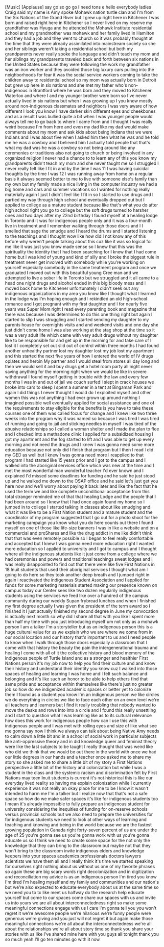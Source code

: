 
[Music]
[Applause]
say go so go go
I need tons e hello everybody
ladies Craig said my name is Amy spoke
Mohawk nation turtle clan and I&#39;m from
the Six Nations of the Grand River but I
grew up right here in Kitchener I was
born and raised right here in Kitchener
so I never lived on my reserve my
grandfather was Hyuga and he attended
the Mohawk Institute residential school
and my grandmother was mohawk and her
family lived in Hamilton and they had a
job and they went to church so it was
probably thought at the time that they
were already assimilated into mainstream
society so she and her siblings weren&#39;t
taking a residential school but both my
grandparents never really spoke the
language and didn&#39;t teach my mom and her
siblings my grandparents traveled back
and forth between six nations in the
United States because they were
following the work my grandfather was an
iron worker and they avoided those big
luxury cars pulling into the
neighborhoods for fear it was the social
service workers coming to take the
children away to residential school so
my mom was actually born in Detroit but
grew up here in six nations and she met
my father who&#39;s non-indigenous in
Brantford where he was born and they
moved to Kitchener Waterloo and where I
and my younger brother were born so I&#39;ve
never actually lived in six nations but
when I was growing up I you know mostly
around non-indigenous classmates and
neighbors I was very aware of how
different I look you know I have darker
skin different eyes and cheekbones and
as a result I was bullied quite a bit
when I was younger people would always
tell me to go back to where I came from
and I thought I was really weird because
I&#39;m from here and even my dad like my
dad would make comments about my mom and
ask kids about being Indians that we
were Indians and I was about five when I
asked him then what he was and he told
me he was a cowboy and I believed him I
actually told people that that&#39;s what my
dad was he was a cowboy so not being
around like any ceremonies or traditions
also not going to church or being
involved in any organized religion I
never had a chance to to learn any of
this you know my grandparents didn&#39;t
teach my mom and she never taught me so
I struggled I never really felt like I
fit in and by the time I was 11 I was
having suicidal thoughts by the time I
was 12 I was running away from home on a
regular basis it always seemed better to
me to live with someone else&#39;s family
than my own but my family made a nice
living in the computer industry we had a
big home and cars and summer vacations
so I wanted for nothing really
materially again I just I didn&#39;t feel
like I fit in so I started to use drugs
and I partied my way through high school
and eventually dropped out but I applied
to college as a mature student because
like that&#39;s what you do after high
school right you go to college but the
soft drugs turned to harsher ones and
two days after my 22nd birthday I found
myself at a healing lodge in Toronto and
it was for indigenous people only and it
was a four-month live in treatment and I
remember walking through those doors and
I I smelled that sage the smudge and I
heard the drums and I started listening
to the teachings and I thought wow like
how did I not know any of this before
why weren&#39;t people talking about this
cuz like it was so logical for me like
it was just you know made sense so I
knew that this was the spirituality the
identity that I had been searching for I
knew that I had come home but I was kind
of young and kind of silly and I broke
the biggest rule in treatment never get
involved with somebody while you&#39;re
working on yourself especially somebody
in the same treatment program and once
we graduated I moved out with this
beautiful young Cree man and we
attempted to live a sober life in
Toronto but we struggled and it all came
to a head one night
drugs and alcohol ended in this big
bloody mess and I moved back home to
Kitchener unfortunately I didn&#39;t seek
out any indigenous organizations in my
area you know like I thought what I
learned in the lodge was I&#39;m hoping
enough and I rekindled an old
high-school romance and I got pregnant
with my first daughter and I for nearly
five years was
Super Mom right I read every parenting
book and magazine that there was because
I was determined to do this one thing
right but again I started to slip I was
struggling and I started sending my
daughter to my parents house for
overnights visits and and weekend visits
and one day she just didn&#39;t come home I
was also working at the stag shop at the
time so it was a very adult life which
came with very adult drugs without my
daughter like to be responsible for and
get up in the morning for and take care
of I lost it I completely set out slid
out of control within three months I had
found another unhealthy partner lost my
daughter lost my job lost my apartment
and this started the next five years of
how I entered the world of IV drugs
opiates and heroin My partner and I
would steal from stores all day long and
then we would sell it and buy drugs get
a hotel room party all night never
saving anything for the morning right
when we would be like in severe
withdrawal I found myself getting in
trouble with the law
and every few months I was in and out of
jail we couch surfed I slept in crack
houses we broke into cars to sleep I
spent a summer in a tent at Bingaman
Park and again I did things I never
thought I would do I exploited myself
and other women this was not anything I
had ever grown up around nothing I
imagined possible
well eventually applied for social
assistance and one of the requirements
to stay eligible for the benefits is you
have to take these courses one of them
was called focus for change and I knew
like two three weeks into the program
why it was named so because I was tired
I was tired of running and going to jail
and sticking needles in myself I was
tired of the abusive relationships so I
called a woman shelter and I made the
plan to flee and I checked into a
methadone clinic I applied for a
subsidized housing I got my apartment
and the fog started to lift and I was
able to get up every morning and not
need the drugs
and I knew I was gonna need some more
education because not only did I finish
that program but I then I read I did my
GED as well but I knew I was gonna need
more I reapplied to that program I had
started like 15 years prior and I got to
the campus and I walked into the
aboriginal services office which was new
at the time and I met the most wonderful
man
wonderful teacher I&#39;d ever known and I
explained I&#39;d missed some deadlines for
funding and he said he just stood up and
he walked me down to the OSAP office and
he said let&#39;s just get you here now and
we&#39;ll worry about paying it back later
and like the fact that he used the term
we and like complete unconditional
acceptance from this total stranger
reminded me of that that healing Lodge
and the people that I had been around so
I knew that I had once again found my
home so I jumped in to college I started
talking in classes about like smudging
and what it was like to be a First
Nation student and a mature student and
the coordinator of my program suggested
that I go out for a photo shoot for the
marketing campaign you know what you do
here counts out there I found myself on
one of those like life-size banners I
was in like a website and on a
commercial and proShares and like the
drug addict in me like didn&#39;t think that
that was even remotely possible so I
began to feel really comfortable and
accepted but I knew I was gonna need
more education right I wanted more
education so I applied to university and
I got to campus and I thought where all
the indigenous students like it just
come from a college where we had
ceremonies and powers and traditional
teachings sweat lodges and I was really
disappointed to find out that there were
like five First Nations in 18 Inuit
students that used their aboriginal
services I thought what am I going to do
here so they took another deep breath
and I jumped right in again i
reactivated the indigenous Student
Association and I applied for funds for
some marketing materials started making
our presence known on campus today our
Center sees like two dozen regularily
indigenous students using the services
we feed like over a hundred of the
campus community during our weekly Supan
frybread lunches
and when I finished my first degree
actually I was given the president of
the term award so I finished it I just
actually finished my second degree in
June my convocation is actually next
month so why did I share all that with
you like I spent more than half my time
with you just introducing myself um
not only as a mohawk person I am a
talker I&#39;m a storyteller but as an
indigenous person this is a huge
cultural value for us we explain who we
are where we come from in our social
location and our history that&#39;s
important to us and I need people to
know when I walk through those doors
especially a classroom that I come with
that history the beauty the pain the
intergenerational trauma and healing I
come with all of it the collective
history and blood memory of the
indigenous people of Turtle Island and
as a stronger and healthier First
Nations person it&#39;s my job now to help
you find their culture and and know
their history and understand their
identity you know cuz I walked into
those spaces of healing and learning I
was home and I felt such balance and
belonging and it&#39;s like such an honor to
be able to help others find that same
pride and acceptance within themselves
like there&#39;s just no greater job so how
do we indigenized academic spaces or
better yet to colonize them I found as a
student you know I&#39;m an indigenous
person we like circles we do everything
in circles
we like to face each other on an even
level we&#39;re all teachers and learners
but I find it really troubling that
nobody wanted to move the desks and rows
into into a circle and I found this
really unsettling and I start to
question what I was learning like as to
its cultural relevance how does this
work for indigenous people how can I use
this with indigenous people and I was
met with rolling eyes and size of like
what see me gonna say now I think we
always can talk about being Native Amy
needs to calm down a little bit and in a
school of social work in particular
subjects like anti-oppressive theory and
in did
knowledge queer and feminist theory were
like the last subjects to be taught I
really thought that was weird like who
did we think that we would be out there
in the world with once we had our little
degrees in our hands and a teacher once
asked me to share my story so she asked
me to share a little bit of my story a
First Nations perspective a little bit
of the history and colonization but
while I was a student in the class and
the systemic racism and discrimination
felt by First Nations may teen Inuit
students is current it&#39;s not historical
this is like our everyday lived reality
so having me explain colonization while
I currently experience it was not really
an okay place for me to be I know it
wasn&#39;t intended to harm me I&#39;m a talker
but I realize now that that&#39;s not a safe
space so how do we make safer spaces
it&#39;s like for indigenous students too I
mean it&#39;s already impossible to fully
prepare an indigenous student for
university considering the inequities of
funding for on-reserve schools versus
provincial schools but we also need to
prepare the universities for for
indigenous students we need to look at
other ways of learning and teaching and
knowing and being in the world because
we are the fastest growing population in
Canada right forty-seven percent of us
are under the age of 25 you&#39;re gonna see
us you&#39;re gonna work with us you&#39;re
gonna educate us so I think we need to
create some space for the not only the
knowledge that they can bring to the
classroom but maybe not that they won&#39;t
bring to the classroom invite indigenous
elders and knowledge keepers into your
spaces academics professionals doctors
lawyers scientists we have them all and
I really think it&#39;s time we started
speaking for ourselves right nothing
about us without us one of my favorite
phrases so again these are big scary
words right decolonization and in
digitization and reconciliation my
advice is as an indigenous person I&#39;m
tired you know I&#39;m tired I&#39;m healing
myself and my family and
communities and our nation&#39;s but we&#39;re
also expected to educate everybody about
us at the same time so we need you to to
like meet us halfway do the research
help educate yourself but come to our
spaces come share our spaces with us and
invite us into yours we are all about
interconnectedness right so make some
meaningful connections engage with us I
care I&#39;m gonna tell you you won&#39;t regret
it
we&#39;re awesome people we&#39;re hilarious
we&#39;re funny people were generous we&#39;re
giving and you just will not regret it
but again make those meaningful
connections we&#39;re all about the
interconnectedness we&#39;re all about the
relationships we&#39;re all about story time
so thank you share your stories with us
like I&#39;ve shared mine here with you guys
all tonight
thank you so much yeah I&#39;ll go ten
minutes go with it now
